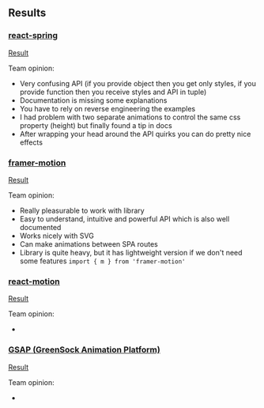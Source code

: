 ## Results

### [react-spring](https://github.com/pmndrs/react-spring)

[Result](https://selleo-react-animations-hackathon.netlify.app/react-spring)

Team opinion:

- Very confusing API (if you provide object then you get only styles, if you provide function then you receive styles and API in tuple)
- Documentation is missing some explanations
- You have to rely on reverse engineering the examples
- I had problem with two separate animations to control the same css property (height) but finally found a tip in docs
- After wrapping your head around the API quirks you can do pretty nice effects

### [framer-motion](https://www.framer.com/motion/)

[Result](https://selleo-react-animations-hackathon.netlify.app/framer-motion)

Team opinion:

- Really pleasurable to work with library
- Easy to understand, intuitive and powerful API which is also well documented
- Works nicely with SVG
- Can make animations between SPA routes
- Library is quite heavy, but it has lightweight version if we don't need some features `import { m } from 'framer-motion'`

### [react-motion](https://github.com/chenglou/react-motion)

[Result](https://selleo-react-animations-hackathon.netlify.app/react-motion)

Team opinion:

- 

### [GSAP (GreenSock Animation Platform)](https://github.com/greensock/GSAP)

[Result](https://selleo-react-animations-hackathon.netlify.app/gsap)

Team opinion:

- 
